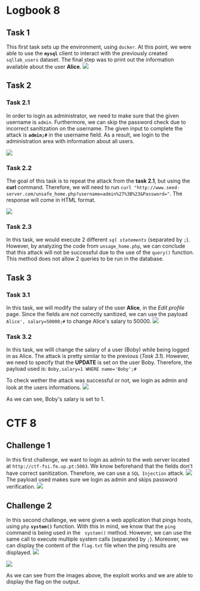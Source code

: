 # Logbook 8

## Task 1

This first task sets up the environment, using `docker`.  At this point, we were able to use the 
**`mysql`** client to interact with the previously created `sqllab_users` dataset.
The final step was to print out the information available about the user **Alice**.
![](https://cdn.discordapp.com/attachments/579367639478960253/926534145545478164/unknown.png)

## Task 2

### Task 2.1
In order to login as administrator, we need to make sure that the given username is `admin`. Furthermore, we can skip the password check due to incorrect sanitization on the username.
The given input to complete the attack is **`admin;#`** in the username field.
As a result, we login to the administration area with information about all users.

![](https://media.discordapp.net/attachments/579367639478960253/926550724110860328/unknown.png?width=967&height=414)

### Task 2.2
The goal of this task is to repeat the attack from the **task 2.1**, but using the **curl** command. Therefore, we will need to run `curl "http://www.seed-server.com/unsafe_home.php?username=admin%27%3B%23&Password="`. The response will come in HTML format.

![](https://cdn.discordapp.com/attachments/579367639478960253/926550746961432666/unknown.png)


### Task 2.3

In this task, we would execute 2 different *`sql statements`* (separated by `;`). However, by analyzing the code from `unsage_home.php`, we can conclude that this attack will not be successful due to the use of the `query()` function. This method does not allow 2 queries to be run in the database.

## Task 3

### Task 3.1
In this task, we will modify the salary of the user **Alice**, in the *Edit profile* page. 
Since the fields are not correctly sanitized, we can use the payload `Alice', salary=50000;#` to change Alice's salary to 50000.
![](https://cdn.discordapp.com/attachments/579367639478960253/926558979847516180/unknown.png)


### Task 3.2

In this task, we willl change the salary of a user (Boby) while being logged in as Alice. The attack is pretty similar to the previous (*Task 3.1*). However, we need to specify that the **UPDATE** is set on the user Boby. Therefore, the payload used is:
`Boby,salary=1 WHERE name='Boby';#`

To check wether the attack was successful or not, we login as admin and look at the users informations.
![](https://cdn.discordapp.com/attachments/579367639478960253/926550886292009051/unknown.png)

As we can see, Boby's salary is set to 1.


# CTF 8

## Challenge 1

In this first challenge, we want to login as admin to the web server located at `http://ctf-fsi.fe.up.pt:5003`.
We know beforehand that the fields don't have correct sanitization. Therefore, we can use a `SQL Injection` attack.
 ![](https://cdn.discordapp.com/attachments/579367639478960253/926569019862044722/unknown.png)
 The payload used makes sure we login as admin and skips password verification.
![](https://cdn.discordapp.com/attachments/579367639478960253/926569293355843584/unknown.png)


## Challenge 2

In this second challenge, we were given a web application that pings hosts, using `php` **`system()`** function. With this in mind, we know that the `ping` command is being used in the ` system()` method. However, we can use the same call to execute multiple system calls (separated by `;`). Moreover, we can display the content of the `flag.txt` file when the ping results are displayed.
![](https://cdn.discordapp.com/attachments/579367639478960253/926571418341228634/unknown.png)

![](https://cdn.discordapp.com/attachments/579367639478960253/926571362498265208/unknown.png)

As we can see from the images above, the exploit works and we are able to display the flag on the output.